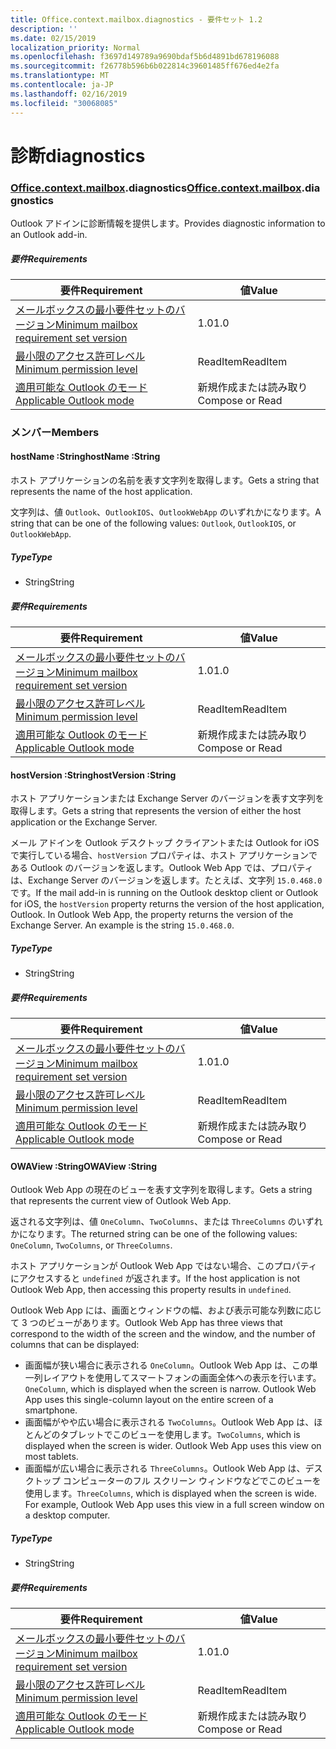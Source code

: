 ```yaml
---
title: Office.context.mailbox.diagnostics - 要件セット 1.2
description: ''
ms.date: 02/15/2019
localization_priority: Normal
ms.openlocfilehash: f3697d149789a9690bdaf5b6d4891bd678196088
ms.sourcegitcommit: f26778b596b6b022814c39601485ff676ed4e2fa
ms.translationtype: MT
ms.contentlocale: ja-JP
ms.lasthandoff: 02/16/2019
ms.locfileid: "30068085"
---
```

# <a name="diagnostics"></a><span data-ttu-id="4e069-102">診断</span><span class="sxs-lookup"><span data-stu-id="4e069-102">diagnostics</span></span>

### <a name="officeofficemdcontextofficecontextmdmailboxofficecontextmailboxmddiagnostics"></a><span data-ttu-id="4e069-103">[Office](Office.md)[.context](Office.context.md)[.mailbox](Office.context.mailbox.md).diagnostics</span><span class="sxs-lookup"><span data-stu-id="4e069-103">[Office](Office.md)[.context](Office.context.md)[.mailbox](Office.context.mailbox.md).diagnostics</span></span>

<span data-ttu-id="4e069-104">Outlook アドインに診断情報を提供します。</span><span class="sxs-lookup"><span data-stu-id="4e069-104">Provides diagnostic information to an Outlook add-in.</span></span>

##### <a name="requirements"></a><span data-ttu-id="4e069-105">要件</span><span class="sxs-lookup"><span data-stu-id="4e069-105">Requirements</span></span>

|<span data-ttu-id="4e069-106">要件</span><span class="sxs-lookup"><span data-stu-id="4e069-106">Requirement</span></span>| <span data-ttu-id="4e069-107">値</span><span class="sxs-lookup"><span data-stu-id="4e069-107">Value</span></span>|
|---|---|
|[<span data-ttu-id="4e069-108">メールボックスの最小要件セットのバージョン</span><span class="sxs-lookup"><span data-stu-id="4e069-108">Minimum mailbox requirement set version</span></span>](/office/dev/add-ins/reference/requirement-sets/outlook-api-requirement-sets)| <span data-ttu-id="4e069-109">1.0</span><span class="sxs-lookup"><span data-stu-id="4e069-109">1.0</span></span>|
|[<span data-ttu-id="4e069-110">最小限のアクセス許可レベル</span><span class="sxs-lookup"><span data-stu-id="4e069-110">Minimum permission level</span></span>](https://docs.microsoft.com/outlook/add-ins/understanding-outlook-add-in-permissions)| <span data-ttu-id="4e069-111">ReadItem</span><span class="sxs-lookup"><span data-stu-id="4e069-111">ReadItem</span></span>|
|[<span data-ttu-id="4e069-112">適用可能な Outlook のモード</span><span class="sxs-lookup"><span data-stu-id="4e069-112">Applicable Outlook mode</span></span>](https://docs.microsoft.com/outlook/add-ins/#extension-points)| <span data-ttu-id="4e069-113">新規作成または読み取り</span><span class="sxs-lookup"><span data-stu-id="4e069-113">Compose or Read</span></span>|

### <a name="members"></a><span data-ttu-id="4e069-114">メンバー</span><span class="sxs-lookup"><span data-stu-id="4e069-114">Members</span></span>

####  <a name="hostname-string"></a><span data-ttu-id="4e069-115">hostName :String</span><span class="sxs-lookup"><span data-stu-id="4e069-115">hostName :String</span></span>

<span data-ttu-id="4e069-116">ホスト アプリケーションの名前を表す文字列を取得します。</span><span class="sxs-lookup"><span data-stu-id="4e069-116">Gets a string that represents the name of the host application.</span></span>

<span data-ttu-id="4e069-117">文字列は、値 `Outlook`、`OutlookIOS`、`OutlookWebApp` のいずれかになります。</span><span class="sxs-lookup"><span data-stu-id="4e069-117">A string that can be one of the following values: `Outlook`, `OutlookIOS`, or `OutlookWebApp`.</span></span>

##### <a name="type"></a><span data-ttu-id="4e069-118">Type</span><span class="sxs-lookup"><span data-stu-id="4e069-118">Type</span></span>

*   <span data-ttu-id="4e069-119">String</span><span class="sxs-lookup"><span data-stu-id="4e069-119">String</span></span>

##### <a name="requirements"></a><span data-ttu-id="4e069-120">要件</span><span class="sxs-lookup"><span data-stu-id="4e069-120">Requirements</span></span>

|<span data-ttu-id="4e069-121">要件</span><span class="sxs-lookup"><span data-stu-id="4e069-121">Requirement</span></span>| <span data-ttu-id="4e069-122">値</span><span class="sxs-lookup"><span data-stu-id="4e069-122">Value</span></span>|
|---|---|
|[<span data-ttu-id="4e069-123">メールボックスの最小要件セットのバージョン</span><span class="sxs-lookup"><span data-stu-id="4e069-123">Minimum mailbox requirement set version</span></span>](/office/dev/add-ins/reference/requirement-sets/outlook-api-requirement-sets)| <span data-ttu-id="4e069-124">1.0</span><span class="sxs-lookup"><span data-stu-id="4e069-124">1.0</span></span>|
|[<span data-ttu-id="4e069-125">最小限のアクセス許可レベル</span><span class="sxs-lookup"><span data-stu-id="4e069-125">Minimum permission level</span></span>](https://docs.microsoft.com/outlook/add-ins/understanding-outlook-add-in-permissions)| <span data-ttu-id="4e069-126">ReadItem</span><span class="sxs-lookup"><span data-stu-id="4e069-126">ReadItem</span></span>|
|[<span data-ttu-id="4e069-127">適用可能な Outlook のモード</span><span class="sxs-lookup"><span data-stu-id="4e069-127">Applicable Outlook mode</span></span>](https://docs.microsoft.com/outlook/add-ins/#extension-points)| <span data-ttu-id="4e069-128">新規作成または読み取り</span><span class="sxs-lookup"><span data-stu-id="4e069-128">Compose or Read</span></span>|

####  <a name="hostversion-string"></a><span data-ttu-id="4e069-129">hostVersion :String</span><span class="sxs-lookup"><span data-stu-id="4e069-129">hostVersion :String</span></span>

<span data-ttu-id="4e069-130">ホスト アプリケーションまたは Exchange Server のバージョンを表す文字列を取得します。</span><span class="sxs-lookup"><span data-stu-id="4e069-130">Gets a string that represents the version of either the host application or the Exchange Server.</span></span>

<span data-ttu-id="4e069-p101">メール アドインを Outlook デスクトップ クライアントまたは Outlook for iOS で実行している場合、`hostVersion` プロパティは、ホスト アプリケーションである Outlook のバージョンを返します。Outlook Web App では、プロパティは、Exchange Server のバージョンを返します。たとえば、文字列 `15.0.468.0` です。</span><span class="sxs-lookup"><span data-stu-id="4e069-p101">If the mail add-in is running on the Outlook desktop client or Outlook for iOS, the `hostVersion` property returns the version of the host application, Outlook. In Outlook Web App, the property returns the version of the Exchange Server. An example is the string `15.0.468.0`.</span></span>

##### <a name="type"></a><span data-ttu-id="4e069-134">Type</span><span class="sxs-lookup"><span data-stu-id="4e069-134">Type</span></span>

*   <span data-ttu-id="4e069-135">String</span><span class="sxs-lookup"><span data-stu-id="4e069-135">String</span></span>

##### <a name="requirements"></a><span data-ttu-id="4e069-136">要件</span><span class="sxs-lookup"><span data-stu-id="4e069-136">Requirements</span></span>

|<span data-ttu-id="4e069-137">要件</span><span class="sxs-lookup"><span data-stu-id="4e069-137">Requirement</span></span>| <span data-ttu-id="4e069-138">値</span><span class="sxs-lookup"><span data-stu-id="4e069-138">Value</span></span>|
|---|---|
|[<span data-ttu-id="4e069-139">メールボックスの最小要件セットのバージョン</span><span class="sxs-lookup"><span data-stu-id="4e069-139">Minimum mailbox requirement set version</span></span>](/office/dev/add-ins/reference/requirement-sets/outlook-api-requirement-sets)| <span data-ttu-id="4e069-140">1.0</span><span class="sxs-lookup"><span data-stu-id="4e069-140">1.0</span></span>|
|[<span data-ttu-id="4e069-141">最小限のアクセス許可レベル</span><span class="sxs-lookup"><span data-stu-id="4e069-141">Minimum permission level</span></span>](https://docs.microsoft.com/outlook/add-ins/understanding-outlook-add-in-permissions)| <span data-ttu-id="4e069-142">ReadItem</span><span class="sxs-lookup"><span data-stu-id="4e069-142">ReadItem</span></span>|
|[<span data-ttu-id="4e069-143">適用可能な Outlook のモード</span><span class="sxs-lookup"><span data-stu-id="4e069-143">Applicable Outlook mode</span></span>](https://docs.microsoft.com/outlook/add-ins/#extension-points)| <span data-ttu-id="4e069-144">新規作成または読み取り</span><span class="sxs-lookup"><span data-stu-id="4e069-144">Compose or Read</span></span>|

####  <a name="owaview-string"></a><span data-ttu-id="4e069-145">OWAView :String</span><span class="sxs-lookup"><span data-stu-id="4e069-145">OWAView :String</span></span>

<span data-ttu-id="4e069-146">Outlook Web App の現在のビューを表す文字列を取得します。</span><span class="sxs-lookup"><span data-stu-id="4e069-146">Gets a string that represents the current view of Outlook Web App.</span></span>

<span data-ttu-id="4e069-147">返される文字列は、値 `OneColumn`、`TwoColumns`、または `ThreeColumns` のいずれかになります。</span><span class="sxs-lookup"><span data-stu-id="4e069-147">The returned string can be one of the following values: `OneColumn`, `TwoColumns`, or `ThreeColumns`.</span></span>

<span data-ttu-id="4e069-148">ホスト アプリケーションが Outlook Web App ではない場合、このプロパティにアクセスすると `undefined` が返されます。</span><span class="sxs-lookup"><span data-stu-id="4e069-148">If the host application is not Outlook Web App, then accessing this property results in `undefined`.</span></span>

<span data-ttu-id="4e069-149">Outlook Web App には、画面とウィンドウの幅、および表示可能な列数に応じて 3 つのビューがあります。</span><span class="sxs-lookup"><span data-stu-id="4e069-149">Outlook Web App has three views that correspond to the width of the screen and the window, and the number of columns that can be displayed:</span></span>

*   <span data-ttu-id="4e069-p102">画面幅が狭い場合に表示される `OneColumn`。Outlook Web App は、この単一列レイアウトを使用してスマートフォンの画面全体への表示を行います。</span><span class="sxs-lookup"><span data-stu-id="4e069-p102">`OneColumn`, which is displayed when the screen is narrow. Outlook Web App uses this single-column layout on the entire screen of a smartphone.</span></span>
*   <span data-ttu-id="4e069-p103">画面幅がやや広い場合に表示される `TwoColumns`。Outlook Web App は、ほとんどのタブレットでこのビューを使用します。</span><span class="sxs-lookup"><span data-stu-id="4e069-p103">`TwoColumns`, which is displayed when the screen is wider. Outlook Web App uses this view on most tablets.</span></span>
*   <span data-ttu-id="4e069-p104">画面幅が広い場合に表示される `ThreeColumns`。Outlook Web App は、デスクトップ コンピューターのフル スクリーン ウィンドウなどでこのビューを使用します。</span><span class="sxs-lookup"><span data-stu-id="4e069-p104">`ThreeColumns`, which is displayed when the screen is wide. For example, Outlook Web App uses this view in a full screen window on a desktop computer.</span></span>

##### <a name="type"></a><span data-ttu-id="4e069-156">Type</span><span class="sxs-lookup"><span data-stu-id="4e069-156">Type</span></span>

*   <span data-ttu-id="4e069-157">String</span><span class="sxs-lookup"><span data-stu-id="4e069-157">String</span></span>

##### <a name="requirements"></a><span data-ttu-id="4e069-158">要件</span><span class="sxs-lookup"><span data-stu-id="4e069-158">Requirements</span></span>

|<span data-ttu-id="4e069-159">要件</span><span class="sxs-lookup"><span data-stu-id="4e069-159">Requirement</span></span>| <span data-ttu-id="4e069-160">値</span><span class="sxs-lookup"><span data-stu-id="4e069-160">Value</span></span>|
|---|---|
|[<span data-ttu-id="4e069-161">メールボックスの最小要件セットのバージョン</span><span class="sxs-lookup"><span data-stu-id="4e069-161">Minimum mailbox requirement set version</span></span>](/office/dev/add-ins/reference/requirement-sets/outlook-api-requirement-sets)| <span data-ttu-id="4e069-162">1.0</span><span class="sxs-lookup"><span data-stu-id="4e069-162">1.0</span></span>|
|[<span data-ttu-id="4e069-163">最小限のアクセス許可レベル</span><span class="sxs-lookup"><span data-stu-id="4e069-163">Minimum permission level</span></span>](https://docs.microsoft.com/outlook/add-ins/understanding-outlook-add-in-permissions)| <span data-ttu-id="4e069-164">ReadItem</span><span class="sxs-lookup"><span data-stu-id="4e069-164">ReadItem</span></span>|
|[<span data-ttu-id="4e069-165">適用可能な Outlook のモード</span><span class="sxs-lookup"><span data-stu-id="4e069-165">Applicable Outlook mode</span></span>](https://docs.microsoft.com/outlook/add-ins/#extension-points)| <span data-ttu-id="4e069-166">新規作成または読み取り</span><span class="sxs-lookup"><span data-stu-id="4e069-166">Compose or Read</span></span>|
